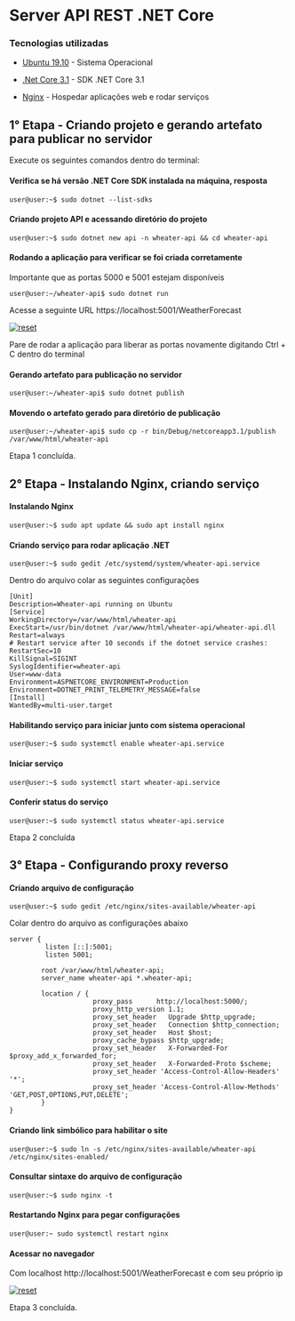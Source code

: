 # Server API REST .NET Core

 ### Tecnologias utilizadas
 
 - [Ubuntu 19.10](https://ubuntu.com/download/desktop/thank-you?version=19.10&architecture=amd64) - Sistema Operacional 
 
 - [.Net Core 3.1](https://docs.microsoft.com/pt-br/dotnet/core/install/linux-package-manager-ubuntu-1910) - SDK .NET Core 3.1
   
- [Nginx](https://www.nginx.com/) - Hospedar aplicações web e rodar serviços


## 1° Etapa - Criando projeto e gerando artefato para publicar no servidor 

Execute os seguintes comandos dentro do terminal:

#### Verifica se há versão .NET Core SDK instalada na máquina, resposta 
```
user@user:~$ sudo dotnet --list-sdks
```

#### Criando projeto API e acessando diretório do projeto
```
user@user:~$ sudo dotnet new api -n wheater-api && cd wheater-api
```

#### Rodando a aplicação para verificar se foi criada corretamente

Importante que as portas 5000 e 5001 estejam disponíveis
```
user@user:~/wheater-api$ sudo dotnet run
```

Acesse a seguinte URL https://localhost:5001/WeatherForecast

<p>
 <a target="_blank" rel="noopener noreferrer" href="https://user-images.githubusercontent.com/22710963/77859558-89660900-71e0-11ea-8bd6-8c848676f1b7.png" >
  <img src="https://user-images.githubusercontent.com/22710963/77859558-89660900-71e0-11ea-8bd6-8c848676f1b7.png" alt="reset" style="max-width:100%;"></a>
</p> 

Pare de rodar a aplicação para liberar as portas novamente digitando Ctrl + C dentro do terminal

#### Gerando artefato para publicação no servidor

```
user@user:~/wheater-api$ sudo dotnet publish
```

#### Movendo o artefato gerado para diretório de publicação

```
user@user:~/wheater-api$ sudo cp -r bin/Debug/netcoreapp3.1/publish /var/www/html/wheater-api
```

Etapa 1 concluída.


## 2° Etapa - Instalando Nginx, criando serviço 

#### Instalando Nginx 

```
user@user:~$ sudo apt update && sudo apt install nginx
```

#### Criando serviço para rodar aplicação .NET

```
user@user:~$ sudo gedit /etc/systemd/system/wheater-api.service
```

Dentro do arquivo colar as seguintes configurações 

```
[Unit]
Description=Wheater-api running on Ubuntu
[Service]
WorkingDirectory=/var/www/html/wheater-api
ExecStart=/usr/bin/dotnet /var/www/html/wheater-api/wheater-api.dll
Restart=always
# Restart service after 10 seconds if the dotnet service crashes:
RestartSec=10
KillSignal=SIGINT
SyslogIdentifier=wheater-api
User=www-data
Environment=ASPNETCORE_ENVIRONMENT=Production
Environment=DOTNET_PRINT_TELEMETRY_MESSAGE=false
[Install]
WantedBy=multi-user.target
```

#### Habilitando serviço para iniciar junto com sistema operacional
```
user@user:~$ sudo systemctl enable wheater-api.service
```

#### Iniciar serviço

```
user@user:~$ sudo systemctl start wheater-api.service
```

#### Conferir status do serviço

```
user@user:~$ sudo systemctl status wheater-api.service
```
Etapa 2 concluída

## 3° Etapa - Configurando proxy reverso

#### Criando arquivo de configuração

```
user@user:~$ sudo gedit /etc/nginx/sites-available/wheater-api
```

Colar dentro do arquivo as configurações abaixo

```
server {
         listen [::]:5001;
         listen 5001;

        root /var/www/html/wheater-api;
        server_name wheater-api *.wheater-api;

        location / {
                     proxy_pass      http://localhost:5000/;
                     proxy_http_version 1.1;
                     proxy_set_header   Upgrade $http_upgrade;                    
                     proxy_set_header   Connection $http_connection; 
                     proxy_set_header   Host $host;
                     proxy_cache_bypass $http_upgrade;
                     proxy_set_header   X-Forwarded-For $proxy_add_x_forwarded_for;
                     proxy_set_header   X-Forwarded-Proto $scheme;
                     proxy_set_header 'Access-Control-Allow-Headers' '*';
                     proxy_set_header 'Access-Control-Allow-Methods' 'GET,POST,OPTIONS,PUT,DELETE';
        } 
}
```
#### Criando link simbólico para habilitar o site


```
user@user:~$ sudo ln -s /etc/nginx/sites-available/wheater-api /etc/nginx/sites-enabled/
```

#### Consultar sintaxe do arquivo de configuração

```
user@user:~$ sudo nginx -t
```

#### Restartando Nginx para pegar configurações

```
user@user:~ sudo systemctl restart nginx
```

#### Acessar no navegador 
Com localhost http://localhost:5001/WeatherForecast e com seu próprio ip 
<p>
 <a target="_blank" rel="noopener noreferrer" href="https://user-images.githubusercontent.com/22710963/77859558-89660900-71e0-11ea-8bd6-8c848676f1b7.png" >
  <img src="https://user-images.githubusercontent.com/22710963/77859558-89660900-71e0-11ea-8bd6-8c848676f1b7.png" alt="reset" style="max-width:100%;"></a>
</p> 


Etapa 3 concluída.
